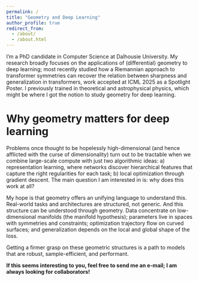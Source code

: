 ```yaml
---
permalink: /
title: "Geometry and Deep Learning"
author_profile: true
redirect_from: 
  - /about/
  - /about.html
---
```


I’m a PhD candidate in Computer Science at Dalhousie University. My research broadly focuses on the applications of (differential) geometry to deep learning; most recently studied how a Riemannian approach to transformer symmetries can recover the relation between sharpness and generalization in transformers, work accepted at ICML 2025  as a Spotlight Poster. I previously trained in theoretical and astrophysical physics, which might be where I got the notion to study geometry for deep learning.


Why geometry matters for deep learning
======

Problems once thought to be hopelessly high-dimensional (and hence afflicted with the curse of dimensionality) turn out to be tractable when we combine large-scale compute with just two algorithmic ideas: a) representation learning, where networks discover hierarchical features that capture the right regularities for each task; b) local optimization through gradient descent. The main question I am interested in is: why does this work at all?

My hope is that geometry offers an unifying language to understand this. Real-world tasks and architectures are structured, not generic. And this structure can be understood through geometry. Data concentrate on low-dimensional manifolds (the manifold hypothesis); parameters live in spaces with symmetries and constraints; optimization trajectory flow on curved surfaces; and generalization depends on the local and global shape of the loss. 

Getting a firmer grasp on these geometric structures is a path to models that are robust, sample-efficient, and performant.

**If this seems interesting to you, feel free to send me an e-mail; I am always looking for collaborators!**
